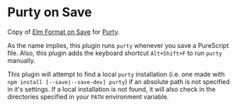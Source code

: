 # Purty on Save

Copy of [Elm Format on Save](https://github.com/evancz/elm-format-on-save) for
[Purty](https://gitlab.com/joneshf/purty).

As the name implies, this plugin runs `purty` whenever you save a PureScript
file. Also, this plugin adds the keyboard shortcut `Alt+Shift+F` to run `purty`
manually.

This plugin will attempt to find a local `purty` installation (i.e. one made
with `npm install [--save|--save-dev] purty`) if an absolute path is not 
specified in it's settings. If a local installation is not found, it will
also check in the directories specified in your `PATH` environment variable.
